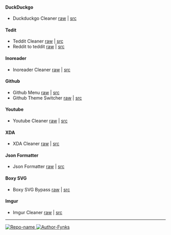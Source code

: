 #### DuckDuckgo

- Duckduckgo Cleaner [raw]() | [src]()

#### Tedit

- Teddit Cleaner [raw]() | [src]()
- Reddit to teddit [raw]() | [src]()

#### Inoreader

- Inoreader Cleaner [raw]() | [src]()

#### Github

- Github Menu [raw]() | [src]()
- Github Theme Switcher [raw]() | [src]()

#### Youtube

- Youtube Cleaner [raw]() | [src]()

#### XDA

- XDA Cleaner [raw]() | [src]()

#### Json Formatter

- Json Formatter [raw]() | [src]()

#### Boxy SVG

- Boxy SVG Bypass [raw]() | [src]()

#### Imgur

- Imgur Cleaner [raw]() | [src]()
   

---

[![Repo-name](https://img.shields.io/badge/Visit-configs-lightblue?style=for-the-badge&logo=github) ](https://github.com/fynks/configs)
[ ![Author-Fynks](https://img.shields.io/badge/Author-Fynks-yellow?style=for-the-badge&logo=atom)](#)

